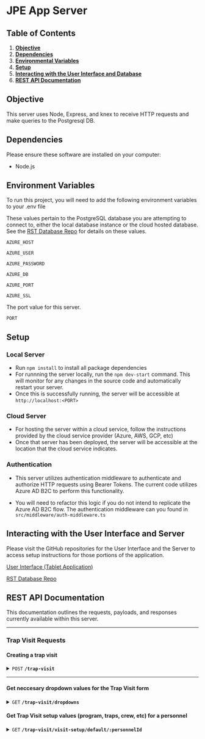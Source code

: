 # JPE App Server

## Table of Contents

1.  **[Objective](#objective)**
2.  **[Dependencies](#dependencies)**
3.  **[Environmental Variables](#environment-variables)**
4.  **[Setup](#setup)**
5.  **[Interacting with the User Interface and Database](#interacting-with-the-user-interface-and-server)**
6.  **[REST API Documentation](#rest-api-documentation)**


## Objective
This server uses Node, Express, and knex to receive HTTP requests and make queries to the Postgresql DB.

## Dependencies

Please ensure these software are installed on your computer:

- Node.js

## Environment Variables

To run this project, you will need to add the following environment variables to your .env file

These values pertain to the PostgreSQL database you are attempting to connect to, either the local database instance or the cloud hosted database. See the [RST Database Repo](https://github.com/SRJPE/rst-database) for details on these values.

`AZURE_HOST` 

`AZURE_USER`

`AZURE_PASSWORD`

`AZURE_DB`

`AZURE_PORT`

`AZURE_SSL`

The port value for this server.

`PORT`

## Setup

### Local Server
- Run `npm install` to install all package dependencies
- For runnning the server locally, run the `npm dev-start` command. This will monitor for any changes in the source code and automatically restart your server.
- Once this is successfully running, the server will be accessible at `http://localhost:<PORT>`

### Cloud Server
- For hosting the server within a cloud service, follow the instructions provided by the cloud service provider (Azure, AWS, GCP, etc)
- Once that server has been deployed, the server will be accessible at the location that the cloud service indicates.

### Authentication
- This server utilizes authentication middleware to authenticate and authorize HTTP requests using Bearer Tokens. The current code utilizes Azure AD B2C to perform this functionality.

- You will need to refactor this logic if you do not intend to replicate the Azure AD B2C flow. The authentication middleware can you found in `src/middleware/auth-middleware.ts`

## Interacting with the User Interface and Server

Please visit the GitHub repositories for the User Interface and the Server to access setup instructions for those portions of the application.

[User Interface (Tablet Application)](https://github.com/SRJPE/rst-pilot-app-client)

[RST Database Repo](https://github.com/SRJPE/rst-database)



## REST API Documentation

This documentation outlines the requests, payloads, and responses currently available within this server.
  
------------------------------------------------------------------------------------------
### Trap Visit Requests

#### Creating a trap visit

<details>
 <summary><code>POST</code> <code><b>/trap-visit</b></code></summary>

##### Body

> | name      |  type     | data type               | description                                                           |
> |-----------|-----------|-------------------------|-----------------------------------------------------------------------|
> | None      |  required | object (JSON)   | N/A  |
Example:
```
{
  "trapVisitUid": <unique string of length 11>,
  "crew": [<array of crew member personnel IDs], 
  "programId": <program id>,
  "visitTypeId": null, 
  "trapLocationId": <trap location id>, 
  "isPaperEntry": boolean,
  "trapVisitTimeStart": timestamp,
  "trapVisitTimeEnd": timestamp,
  "fishProcessed": <id from fish_processed table>,
  "whyFishNotProcessed": <id from why_fish_not_processed table> | NULL,
  "sampleGearId": <id from equipment table> | NULLm
  "coneDepth": <integer> | NULL,
  "trapInThalweg": <boolean> | NULL,
  "trapFunctioning": <id from trap_functionality table>,
  "whyTrapNotFunctioning": <id from why_trap_not_functioning table> | NULL,
  "trapStatusAtEnd": <id from trap_status_at_end table>,
  "totalRevolutions": <integer> | NULL
  "rpmAtStart": <integer> | NULL
  "rpmAtEnd": <integer> | NULL
  "trapVisitEnvironmental": [
    {
      "measureName": <string>,
      "measureValueNumeric": <integer>,
      "measureValueText": <string>,
      "measureUnit": <id from unit table>
    },
  ],
  "trapCoordinates": {
    "xCoord": <float> | NULL,
    "yCoord":<float> | NULL,
    "datum": <string> | NULL,
    "projection": <string> | NULL
  },
  "inHalfConeConfiguration": boolean,
  "debrisVolumeLiters": <integer> | NULL,
  "qcCompleted": <boolean> | NULL,
  "qcCompletedAt": <boolean> | NULL,
  "comments": <string> | NULL
}
```

##### Responses

> | http code     | content-type                      | response                                                            |
> |---------------|-----------------------------------|---------------------------------------------------------------------|
> | `200`     | `application/json; charset=utf-8` | JSON Object |
> | `400`     | `application/json; charset=utf-8` | {"code":"400","message": \<error message> } |

</details>

------------------------------------------------------------------------------------------

#### Get neccesary dropdown values for the Trap Visit form
 
<details>
 <summary><code>GET</code> <code><b>/trap-visit/dropdowns</b></code></summary>

##### Parameters

> None

##### Responses

> | http code | content-type               | response    |
> | --------- | -------------------------- | ----------- |
> | `200`     | `application/json; charset=utf-8` | JSON Object |
> | `400`     | `application/json; charset=utf-8` | {"code":"400","message": \<error message> } |

##### Example cURL

> ```javascript
>  curl -X GET http://localhost:8000/trap-visit/dropdowns
> ```
</details>

#### Get Trap Visit setup values (program, traps, crew, etc) for a personnel
 
<details>
 <summary><code>GET</code> <code><b>/trap-visit/visit-setup/default/:personnelId</b></code></summary>

##### Parameters

> None

##### Responses

> | http code | content-type               | response    |
> | --------- | -------------------------- | ----------- |
> | `200`     | `application/json; charset=utf-8` | JSON Object |
> | `400`     | `application/json; charset=utf-8` | {"code":"400","message": \<error message> } |

</details>

